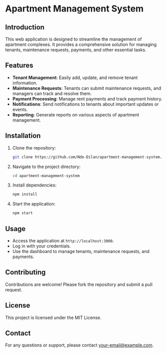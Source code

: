 # Apartment Management System

## Introduction
This web application is designed to streamline the management of apartment complexes. It provides a comprehensive solution for managing tenants, maintenance requests, payments, and other essential tasks.

## Features
- **Tenant Management**: Easily add, update, and remove tenant information.
- **Maintenance Requests**: Tenants can submit maintenance requests, and managers can track and resolve them.
- **Payment Processing**: Manage rent payments and track payment history.
- **Notifications**: Send notifications to tenants about important updates or events.
- **Reporting**: Generate reports on various aspects of apartment management.

## Installation
1. Clone the repository:
    ```bash
    git clone https://github.com/Nde-Dilan/apartment-management-system.git
    ```
2. Navigate to the project directory:
    ```bash
    cd apartment-management-system
    ```
3. Install dependencies:
    ```bash
    npm install
    ```
4. Start the application:
    ```bash
    npm start
    ```

## Usage
- Access the application at `http://localhost:3000`.
- Log in with your credentials.
- Use the dashboard to manage tenants, maintenance requests, and payments.

## Contributing
Contributions are welcome! Please fork the repository and submit a pull request.

## License
This project is licensed under the MIT License.

## Contact
For any questions or support, please contact [your-email@example.com](mailto:your-email@example.com).
